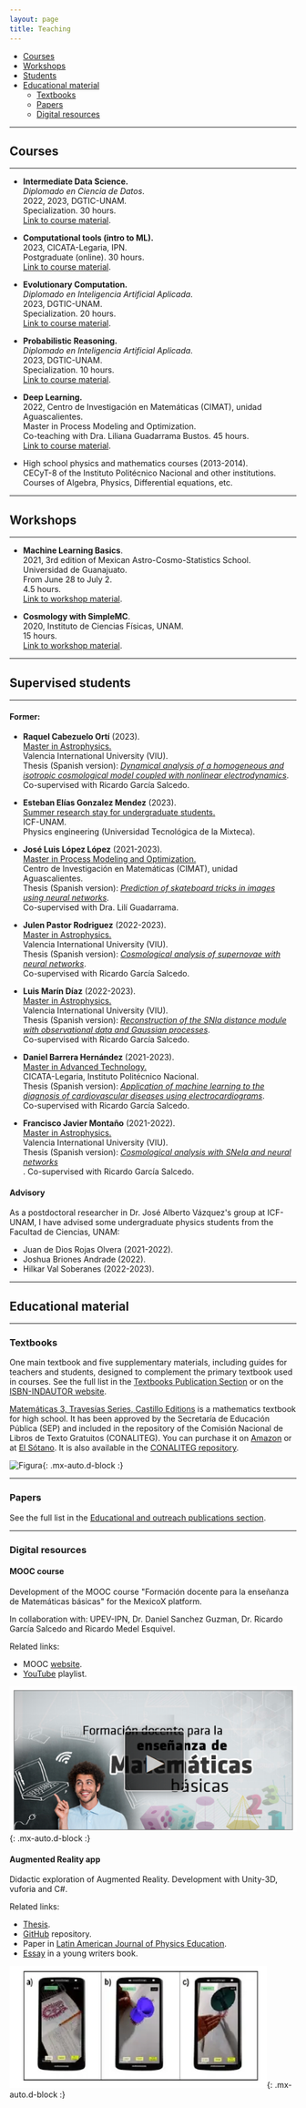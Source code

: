 ```yaml
---
layout: page
title: Teaching
---
```



- [Courses](#courses)
- [Workshops](#workshops)
- [Students](#supervised-students)
- [Educational material](#educational-material)
  - [Textbooks](#textbooks)
  - [Papers](#papers)
  - [Digital resources](#digital-resources)


----------

## Courses 
----------

- **Intermediate Data Science.** <br> 
  *Diplomado en Ciencia de Datos*. <br> 
  2022, 2023, DGTIC-UNAM. <br> 
  Specialization. 30 hours. <br> 
  [Link to course material](https://github.com/igomezv/DataScienceIntermedio). 
  

- **Computational tools (intro to ML).** <br>
  2023, CICATA-Legaria, IPN. <br>
  Postgraduate (online). 30 hours. <br>
  [Link to course material](https://github.com/igomezv/HerramientasComputacionales).

- **Evolutionary Computation.** <br>
  *Diplomado en Inteligencia Artificial Aplicada*.  <br> 
  2023, DGTIC-UNAM. <br>
  Specialization. 20 hours. <br>
  [Link to course material](https://github.com/igomezv/ComputoEvolutivo).
  
- **Probabilistic Reasoning.** <br>
  *Diplomado en Inteligencia Artificial Aplicada*.  <br> 
  2023, DGTIC-UNAM. <br>
  Specialization. 10 hours. <br>
  [Link to course material](https://github.com/igomezv/RazonamientoProbabilistico).

- **Deep Learning.** <br> 
  2022, Centro de Investigación en Matemáticas (CIMAT), unidad Aguascalientes.<br>
  Master in Process Modeling and Optimization. <br> 
  Co-teaching with Dra. Liliana Guadarrama Bustos. 45 hours. <br> 
  [Link to course material](https://github.com/igomezv/DLCIMATAGS). 

- High school physics and mathematics courses (2013-2014). <br>
  CECyT-8 of the Instituto Politécnico Nacional and other institutions. <br>
  Courses of Algebra, Physics, Differential equations, etc.


------------
## Workshops
-------------

- **Machine Learning Basics**.<br>
  2021, 3rd edition of Mexican Astro-Cosmo-Statistics School. <br>
  Universidad de Guanajuato. <br>
  From June 28 to July 2. <br>
  4.5 hours. <br>
  [Link to workshop material](https://github.com/igomezv/MACS_2021_ML_basics_neural_networks).

- **Cosmology with SimpleMC**. <br>
  2020, Instituto de Ciencias Físicas, UNAM. <br>
  15 hours. <br>
  [Link to workshop material](https://github.com/igomezv/simplemc_workshop).


--------------

## Supervised students
------------


#### Former:

  -  **Raquel Cabezuelo Ortí** (2023). <br> 
    [Master in Astrophysics.](https://www.dropbox.com/scl/fi/k20uhnb0qn4yvc3p7l6bk/Certificado_direccion_Raquel.pdf?rlkey=rm39dirhcrcs5ouhngtiyfqju&st=d081ob0b&dl=0) <br> 
    Valencia International University (VIU). <br>
    Thesis (Spanish version): [*Dynamical analysis of a homogeneous and isotropic cosmological model coupled with nonlinear electrodynamics*](https://www.dropbox.com/scl/fi/t7s7g6kyv0izvjxpypnci/TFM_VIU_Raquel.pdf?rlkey=25abz1ih8dqlrib18ridew8am&st=tobyqlnd&dl=0). <br>
     Co-supervised with Ricardo García Salcedo.
    
 - **Esteban Elías Gonzalez Mendez** (2023).<br>
   [Summer research stay for undergraduate students.](https://www.dropbox.com/scl/fi/p9no950f7dsqufjpehaqu/Estancia_Esteban_Tec_Mixteca_ICF-UNAM.pdf?rlkey=mjsbx95iltnwvibl2ebrs898t&dl=0)<br>
   ICF-UNAM.<br>
   Physics engineering (Universidad Tecnológica de la Mixteca).<br>
   
 - **José Luis López López** (2021-2023).<br> 
    [Master in Process Modeling and Optimization.](https://www.dropbox.com/scl/fi/ugp9e5zf719f3ovh8h30e/Dr.-Isidro-G-mez-Vargas-Co-Direcci-n.pdf?rlkey=8q1wmbghairmqqf3nsgk67we7&dl=0) <br>
    Centro de Investigación en Matemáticas (CIMAT), unidad Aguascalientes.<br> 
    Thesis (Spanish version): [*Prediction of skateboard tricks in images using neural networks*](https://www.dropbox.com/scl/fi/clh8ojs9kzqht0gmswemv/CIMAT_Tesis.pdf?rlkey=t3kx63afljtncb1hofizljq8r&st=du2j7gxs&dl=0). <br>
    Co-supervised with Dra. Lilí Guadarrama.

  -  **Julen Pastor Rodriguez** (2022-2023). <br> 
    [Master in Astrophysics.](https://www.dropbox.com/scl/fi/qud99cfd6dblpw3v24ywi/Certificado_direccion_Luis_y_Julen.pdf?rlkey=f6oopp6ku99tzgmrn9ih7yph1&st=4pm1swke&dl=0) <br> 
    Valencia International University (VIU). <br>
    Thesis (Spanish version): [*Cosmological analysis of supernovae with neural networks*](https://www.dropbox.com/scl/fi/hui2jp0oxo2kwcbj90uef/TFM_VIU_Julen.pdf?rlkey=rs2ntab29zzxkj6ua1hun5x3i&st=d641ctvy&dl=0). <br>
    Co-supervised with Ricardo García Salcedo.
    
 -  **Luis Marín Díaz** (2022-2023). <br> 
    [Master in Astrophysics.](https://www.dropbox.com/scl/fi/qud99cfd6dblpw3v24ywi/Certificado_direccion_Luis_y_Julen.pdf?rlkey=f6oopp6ku99tzgmrn9ih7yph1&st=4pm1swke&dl=0) <br> 
    Valencia International University (VIU). <br>
    Thesis (Spanish version): [*Reconstruction of the SNIa distance module with observational data and Gaussian processes*](https://www.dropbox.com/scl/fi/z41lsqsu8ermgodte3ayf/TFM_VIU_Luis.pdf?rlkey=nmglxfstxt66covwxonysn51k&st=f8gcgz0t&dl=0). <br>
    Co-supervised with Ricardo García Salcedo.
    
 - **Daniel Barrera Hernández** (2021-2023). <br> 
   [Master in Advanced Technology.](https://www.dropbox.com/s/601u8nhx4owlupb/all_mta.pdf?dl=0) <br>
   CICATA-Legaria, Instituto Politécnico Nacional. <br> 
   Thesis (Spanish version): [*Application of machine learning to the diagnosis of cardiovascular diseases using electrocardiograms*](https://www.dropbox.com/scl/fi/s3fa6kxaiqwdulvs5vagz/TesisDaniel.pdf?rlkey=ucsgjgzo969oe8ecw4ojbg99q&st=yk2hx9cg&dl=0). <br>
   Co-supervised with Ricardo García Salcedo.
   	
 -  **Francisco Javier Montaño** (2021-2022). <br> 
    [Master in Astrophysics.](https://www.dropbox.com/scl/fi/i9227zcvwwu7zg12sukn8/Certificado_direccion_Javier.pdf?rlkey=9q9qjefi3zrgpcktpnru1fdjd&st=i9cd0mxv&dl=0)  <br> 
    Valencia International University (VIU). <br>
    Thesis (Spanish version): [*Cosmological analysis with SNeIa and neural networks*](https://www.dropbox.com/scl/fi/8105lxy6r8ihlhymb1vot/TFM_VIU_Javier.pdf?rlkey=wsucsvmyf9lgklo4ho53346w6&st=xhuxkzsp&dl=0) <br>.
    Co-supervised with Ricardo García Salcedo.
    
	
#### Advisory

 As a postdoctoral researcher in Dr. José Alberto Vázquez's group at ICF-UNAM, I have advised some undergraduate physics students from the Facultad de Ciencias, UNAM:

 - Juan de Dios Rojas Olvera (2021-2022).
 - Joshua Briones Andrade (2022).
 - Hilkar Val Soberanes (2022-2023).


---------

## Educational material
----------

### Textbooks

One main textbook and five supplementary materials, including guides for teachers and students, designed to complement the primary textbook used in courses. See the full list in the [Textbooks Publication Section](https://igomezv.github.io/publications/#textbooks) or on the [ISBN-INDAUTOR website](https://isbnmexico.indautor.cerlalc.org/catalogo.php?mode=busqueda_menu&amp;id_autor=276376).

<p><a href="https://recursos.edicionescastillo.com/secundariaspublicas/visualizador/3_mat_tra/index.html#page/1">Matemáticas 3, Travesías Series, Castillo Editions</a> is a mathematics textbook for high school. It has been approved by the Secretaría de Educación Pública (SEP) and included in the repository of the Comisión Nacional de Libros de Texto Gratuitos (CONALITEG). You can purchase it on <a href="https://www.amazon.com.mx/Matem%C3%A1ticas-Ricardo-Garc%C3%ADa-Salcedo-Esquivel/dp/6075405224">Amazon</a> or at <a href="https://www.elsotano.com/libro/travesias-secundaria-matematicas-3_10554150">El Sótano</a>. It is also available in the <a href="https://www.conaliteg.sep.gob.mx/secundaria.html">CONALITEG repository</a>.</p>


![Figura](https://igomezv.github.io/assets/img/mateTravesias.png){: .mx-auto.d-block :}


----------

### Papers

See the full list in the [Educational and outreach publications section](https://igomezv.github.io/publications/#educational-and-outreach).

----------------

### Digital resources

#### MOOC course
Development of the MOOC course "Formación docente para la enseñanza de Matemáticas básicas" for the MexicoX platform.

In collaboration with: UPEV-IPN, Dr. Daniel Sanchez Guzman, Dr. Ricardo García Salcedo and Ricardo Medel Esquivel.

Related links:
- MOOC <a href="https://mexicox.gob.mx/courses/course-v1:IPN-UPEV+FDEMNS_01+2016/about">website</a>.
- [YouTube](https://www.youtube.com/playlist?list=PLgJ20i9oGSHaglqU9oVdFHcvsGWdmCsG1) playlist.

![Figura](https://raw.githubusercontent.com/igomezv/igomezv.github.io/master/assets/img/mooc.png){: .mx-auto.d-block :}

#### Augmented Reality app

Didactic exploration of Augmented Reality. Development with Unity-3D, vuforia and C#.

Related links:
- <a href="https://www.academia.edu/35480448/Dise%C3%B1o_y_desarrollo_de_una_aplicaci%C3%B3n_para_dispositivos_m%C3%B3viles_de_realidad_aumentada">Thesis</a>.
- <a href="https://github.com/igomezv/RAsolidsrev">GitHub</a> repository.
- Paper in <a href="https://www.academia.edu/38601945/Realidad_Aumentada_como_herramienta_did%C3%A1ctica_en_geometr%C3%ADa_3D"> Latin American Journal of Physics Education</a>.
- <a href="https://www.academia.edu/35480477/Posibilidad_did%C3%A1ctica_de_la_Realidad_Aumentada">Essay</a> in a young writers book.

![Figura](https://raw.githubusercontent.com/igomezv/igomezv.github.io/master/assets/img/RA.png){: .mx-auto.d-block :}